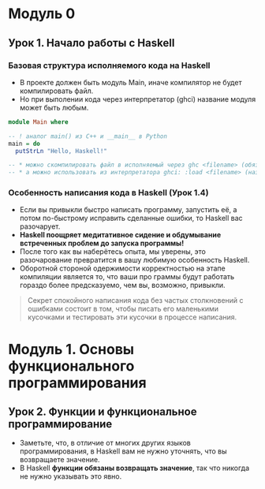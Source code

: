 # Модуль 0
## Урок 1. Начало работы с Haskell
### Базовая структура исполняемого кода на Haskell

* В проекте должен быть модуль Main, иначе компилятор не будет компилировать файл.
* Но при выполении кода через интерпретатор (ghci) название модуля может быть любым.

```haskell
module Main where

-- ! аналог main() из C++ и __main__ в Python
main = do
  putStrLn "Hello, Haskell!"

-- * можно скомпилировать файл в исполняемый через ghc <filename> (обязательно наличие main и Модуля main)
-- * а можно использовать из интерпретатора ghci: :load <filename> (название модуля может быть любым)
```


### Особенность написания кода в Haskell (Урок 1.4)
* Если вы привыкли быстро написать программу, запустить её, а потом по-быстрому исправить сделанные ошибки, то Haskell вас разочарует.
* **Haskell поощряет медитатив­ное сидение и обдумывание встреченных проблем до запуска программы!**
* После того как вы наберётесь опыта, мы уверены, это разочарование пре­вратится в вашу любимую особенность Haskell.
* Оборотной стороной одер­жимости корректностью на этапе компиляции является то, что ваши про­ граммы будут работать гораздо более предсказуемо, чем вы, возможно, привыкли.


>Секрет спокойного написания кода без частых столкновений с ошибками состоит в том, чтобы писать его маленькими кусочками и тестировать эти кусочки в процессе написания.


# Модуль 1. Основы функционального программирования 
## Урок 2. Функции и функциональное программирование
* Заметьте, что, в отличие от многих других языков программирования, в Haskell вам не нужно уточнять, что вы возвращаете значение. 
* В Haskell **функции обязаны возвращать значение**, так что никогда не нужно указывать это явно.